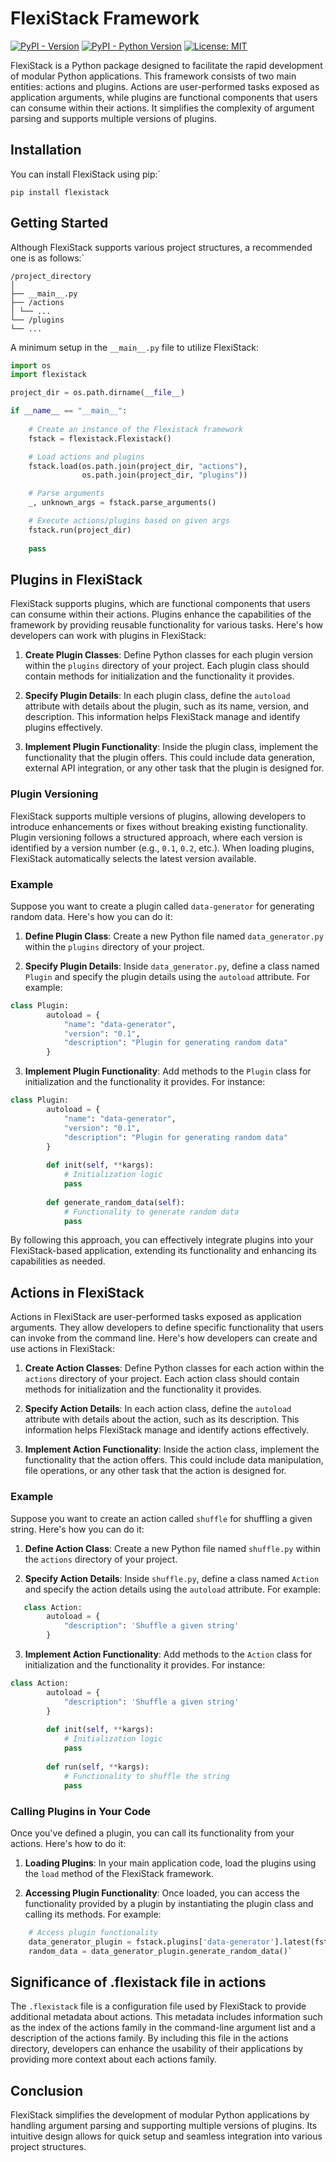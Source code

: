# FlexiStack Framework

[![PyPI - Version](https://img.shields.io/pypi/v/flexistack.svg)](https://pypi.org/project/flexistack)
[![PyPI - Python Version](https://img.shields.io/pypi/pyversions/flexistack.svg)](https://pypi.org/project/flexistack)
[![License: MIT](https://img.shields.io/badge/license-MIT-C06524)](https://github.com/devcoons/flexistack/blob/main/LICENSE.txt)

FlexiStack is a Python package designed to facilitate the rapid development of modular Python applications. This framework consists of two main entities: actions and plugins. Actions are user-performed tasks exposed as application arguments, while plugins are functional components that users can consume within their actions. It simplifies the complexity of argument parsing and supports multiple versions of plugins.

## Installation

You can install FlexiStack using pip:` 

`pip install flexistack`

## Getting Started

Although FlexiStack supports various project structures, a recommended one is as follows:` 

```
/project_directory 
│ 
├── __main__.py 
├── /actions 
│ └── ... 
└── /plugins 
└── ...
```


A minimum setup in the `__main__.py` file to utilize FlexiStack:

```Python
import os
import flexistack

project_dir = os.path.dirname(__file__)

if __name__ == "__main__":
   
    # Create an instance of the Flexistack framework
    fstack = flexistack.Flexistack()

    # Load actions and plugins
    fstack.load(os.path.join(project_dir, "actions"), 
                os.path.join(project_dir, "plugins"))

    # Parse arguments
    _, unknown_args = fstack.parse_arguments()

    # Execute actions/plugins based on given args
    fstack.run(project_dir)
    
    pass
```

## Plugins in FlexiStack

FlexiStack supports plugins, which are functional components that users can consume within their actions. Plugins enhance the capabilities of the framework by providing reusable functionality for various tasks. Here's how developers can work with plugins in FlexiStack:

1.  **Create Plugin Classes**: Define Python classes for each plugin version within the `plugins` directory of your project. Each plugin class should contain methods for initialization and the functionality it provides.
    
2.  **Specify Plugin Details**: In each plugin class, define the `autoload` attribute with details about the plugin, such as its name, version, and description. This information helps FlexiStack manage and identify plugins effectively.
    
3.  **Implement Plugin Functionality**: Inside the plugin class, implement the functionality that the plugin offers. This could include data generation, external API integration, or any other task that the plugin is designed for.
    

### Plugin Versioning

FlexiStack supports multiple versions of plugins, allowing developers to introduce enhancements or fixes without breaking existing functionality. Plugin versioning follows a structured approach, where each version is identified by a version number (e.g., `0.1`, `0.2`, etc.). When loading plugins, FlexiStack automatically selects the latest version available.

### Example

Suppose you want to create a plugin called `data-generator` for generating random data. Here's how you can do it:

1.  **Define Plugin Class**: Create a new Python file named `data_generator.py` within the `plugins` directory of your project.
    
2.  **Specify Plugin Details**: Inside `data_generator.py`, define a class named `Plugin` and specify the plugin details using the `autoload` attribute. For example:
    
```Python
class Plugin:
        autoload = {
            "name": "data-generator",
            "version": "0.1",
            "description": "Plugin for generating random data"
        }
```

3.  **Implement Plugin Functionality**: Add methods to the `Plugin` class for initialization and the functionality it provides. For instance:
   

```Python
class Plugin:
        autoload = {
            "name": "data-generator",
            "version": "0.1",
            "description": "Plugin for generating random data"
        }
    
        def init(self, **kargs):
            # Initialization logic
            pass
    
        def generate_random_data(self):
            # Functionality to generate random data
            pass           
```

By following this approach, you can effectively integrate plugins into your FlexiStack-based application, extending its functionality and enhancing its capabilities as needed.

## Actions in FlexiStack

Actions in FlexiStack are user-performed tasks exposed as application arguments. They allow developers to define specific functionality that users can invoke from the command line. Here's how developers can create and use actions in FlexiStack:

1.  **Create Action Classes**: Define Python classes for each action within the `actions` directory of your project. Each action class should contain methods for initialization and the functionality it provides.
    
2.  **Specify Action Details**: In each action class, define the `autoload` attribute with details about the action, such as its description. This information helps FlexiStack manage and identify actions effectively.
    
3.  **Implement Action Functionality**: Inside the action class, implement the functionality that the action offers. This could include data manipulation, file operations, or any other task that the action is designed for.
    

### Example

Suppose you want to create an action called `shuffle` for shuffling a given string. Here's how you can do it:

1.  **Define Action Class**: Create a new Python file named `shuffle.py` within the `actions` directory of your project.
    
2.  **Specify Action Details**: Inside `shuffle.py`, define a class named `Action` and specify the action details using the `autoload` attribute. For example:
    
```Python
   class Action:
        autoload = {
            "description": 'Shuffle a given string'
        }
```
    
3.  **Implement Action Functionality**: Add methods to the `Action` class for initialization and the functionality it provides. For instance:
    

```Python
class Action:
        autoload = {
            "description": 'Shuffle a given string'
        }
    
        def init(self, **kargs):
            # Initialization logic
            pass
    
        def run(self, **kargs):
            # Functionality to shuffle the string
            pass
```

### Calling Plugins in Your Code

Once you've defined a plugin, you can call its functionality from your actions. Here's how to do it:

1.  **Loading Plugins**: In your main application code, load the plugins using the `load` method of the FlexiStack framework.
    
2.  **Accessing Plugin Functionality**: Once loaded, you can access the functionality provided by a plugin by instantiating the plugin class and calling its methods. For example:
    
    
```Python
    # Access plugin functionality
    data_generator_plugin = fstack.plugins['data-generator'].latest(fstack)
    random_data = data_generator_plugin.generate_random_data()` 
```  

## Significance of .flexistack file in actions

The `.flexistack` file is a configuration file used by FlexiStack to provide additional metadata about actions. This metadata includes information such as the index of the actions family in the command-line argument list and a description of the actions family. By including this file in the actions directory, developers can enhance the usability of their applications by providing more context about each actions family.  

## Conclusion

FlexiStack simplifies the development of modular Python applications by handling argument parsing and supporting multiple versions of plugins. Its intuitive design allows for quick setup and seamless integration into various project structures.
